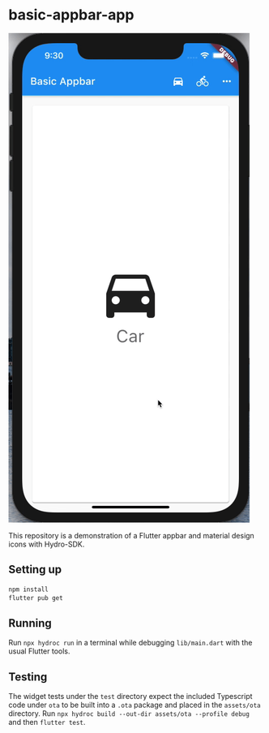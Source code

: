# basic-appbar-app
![Action Gif](https://github.com/hydro-sdk/basic-appbar-app/blob/main/media/action-gif.gif)  

This repository is a demonstration of a Flutter appbar and material design icons with Hydro-SDK.

## Setting up
```bash
npm install
flutter pub get
```

## Running
Run `npx hydroc run` in a terminal while debugging `lib/main.dart` with the usual Flutter tools.

## Testing
The widget tests under the `test` directory expect the included Typescript code under `ota` to be built into a `.ota` package and placed in the `assets/ota` directory. Run `npx hydroc build --out-dir assets/ota --profile debug` and then `flutter test`.